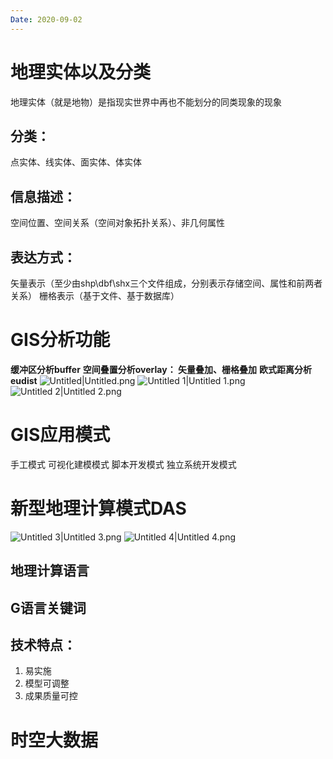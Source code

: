 ```yaml
---
Date: 2020-09-02
---
```

# 地理实体以及分类
地理实体（就是地物）是指现实世界中再也不能划分的同类现象的现象
## 分类：
点实体、线实体、面实体、体实体
## 信息描述：
空间位置、空间关系（空间对象拓扑关系）、非几何属性
## 表达方式：
矢量表示（至少由shp\dbf\shx三个文件组成，分别表示存储空间、属性和前两者关系）
栅格表示（基于文件、基于数据库）
# GIS分析功能
**缓冲区分析buffer**
**空间叠置分析overlay： 矢量叠加、栅格叠加**
**欧式距离分析eudist**
![Untitled|Untitled.png](https://pub-94eece7237094db1a48a9e8c5773cafa.r2.dev/bensstudy/2025/06-Untitled1749306369808.png)
![Untitled 1|Untitled 1.png](https://pub-94eece7237094db1a48a9e8c5773cafa.r2.dev/bensstudy/2025/06-Untitled%2011749306369809.png)
![Untitled 2|Untitled 2.png](https://pub-94eece7237094db1a48a9e8c5773cafa.r2.dev/bensstudy/2025/06-Untitled%2021749306369811.png)
# GIS应用模式
手工模式
可视化建模模式
脚本开发模式
独立系统开发模式
# 新型地理计算模式DAS
![Untitled 3|Untitled 3.png](https://pub-94eece7237094db1a48a9e8c5773cafa.r2.dev/bensstudy/2025/06-Untitled%2031749306369813.png)
![Untitled 4|Untitled 4.png](https://pub-94eece7237094db1a48a9e8c5773cafa.r2.dev/bensstudy/2025/06-Untitled%2041749306369815.png)
## 地理计算语言
## G语言关键词
## 技术特点：
1. 易实施
2. 模型可调整
3. 成果质量可控
# 时空大数据